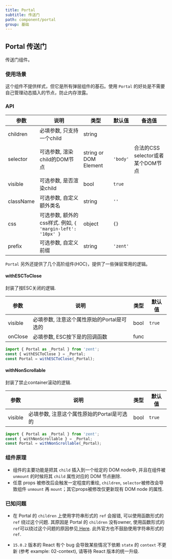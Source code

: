 ```yaml
---
title: Portal
subtitle: 传送门
path: component/portal
group: 基础
---
```


## Portal 传送门

传送门组件。

### 使用场景

这个组件不提供样式，但它是所有弹层组件的基石。使用 `Portal` 的好处是不需要自己管理动态插入的节点，防止内存泄露。

### API

| 参数        | 说明                | 类型                    | 默认值      | 备选值              |
| --------- | ----------------- | --------------------- | -------- | ------------------------ |
| children  | 必填参数, 只支持一个child        | string         |          |                |
| selector  | 可选参数, 渲染child的DOM节点     | string or DOM Element | `'body'` | 合法的CSS selector或者某个DOM节点 |
| visible   | 可选参数, 是否渲染child    | bool         | `true`   |                |
| className | 可选参数, 自定义额外类名      | string                | `''`     |         |
| css      | 可选参数, 额外的css样式. 例如, `{ 'margin-left': '10px' }` | object  | `{}`     |     |
| prefix    | 可选参数, 自定义前缀        | string       | `'zent'` |     |

`Portal` 另外还提供了几个高阶组件(HOC)，提供了一些弹层常用的逻辑。

#### withESCToClose

封装了按ESC关闭的逻辑.

| 参数      | 说明                        | 类型   | 默认值    |
| ------- | ------------------------- | ---- | ------ |
| visible | 必填参数, 注意这个属性原始的Portal是可选的 | bool | `true` |
| onClose | 必填参数, ESC按下是的回调函数         | func |    |   |

```jsx
import { Portal as _Portal } from 'zent';
const { withESCToClose } = _Portal;
const Portal = withESCToClose(_Portal);
```

#### withNonScrollable

封装了禁止container滚动的逻辑.

| 参数      | 说明                        | 类型   | 默认值    |
| ------- | ------------------------- | ---- | ------ |
| visible | 必填参数, 注意这个属性原始的Portal是可选的 | bool | `true` |

```jsx
import { Portal as _Portal } from 'zent';
const { withNonScrollable } = _Portal;
const Portal = withNonScrollable(_Portal);
```

### 组件原理

- 组件的主要功能是把其 `child` 插入到一个给定的 DOM node中, 并且在组件被 `unmount` 的时候将其 `child` 属性对应的 DOM 节点删除.
- 任意 props 被修改后会触发一定程度的重绘, `children`, `selector`被修改会导致组件 `unmount` 再 `mount`；其它props被修改仅更新现有 DOM node 的属性.

### 已知问题

-  在 Portal 的 `children` 上使用字符串形式的 `ref` 会报错, 可以使用函数形式的 `ref` 绕过这个问题. 其原因是 Portal 的 `children` 没有owner, 使用函数形式的`ref`可以绕过这个问题的原因参见[ Here](https://github.com/facebook/react/blob/v15.0.2/src/renderers/shared/reconciler/ReactRef.js#L18). 此外官方也不鼓励使用字符串形式的 `ref`.

-  `15.0.2` 版本的 React 有个 bug 会导致某些情况下依赖 `state` 的 `context` 不更新 (参考 example: 02-context), 请等待 React 版本的统一升级.
